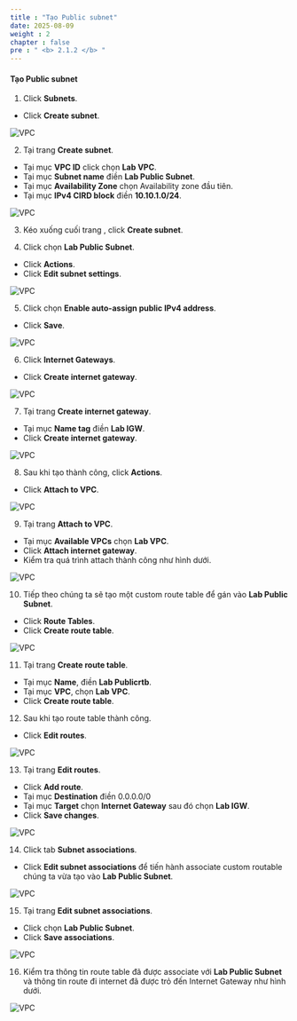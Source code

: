 ```yaml
---
title : "Tạo Public subnet"
date: 2025-08-09
weight : 2
chapter : false
pre : " <b> 2.1.2 </b> "
---
```


#### Tạo Public subnet

1. Click **Subnets**.
  + Click **Create subnet**.

![VPC](/images/2.prerequisite/003-createsubnet.png)

2. Tại trang **Create subnet**.
  + Tại mục **VPC ID** click chọn **Lab VPC**.
  + Tại mục **Subnet name** điền **Lab Public Subnet**.
  + Tại mục **Availability Zone** chọn Availability zone đầu tiên.
  + Tại mục **IPv4 CIRD block** điền **10.10.1.0/24**.

![VPC](/images/2.prerequisite/004-createsubnet.png)

3. Kéo xuống cuối trang , click **Create subnet**.

4. Click chọn **Lab Public Subnet**.
  + Click **Actions**.
  + Click **Edit subnet settings**.

![VPC](/images/2.prerequisite/005-createsubnet.png)

5. Click chọn **Enable auto-assign public IPv4 address**.
  + Click **Save**.

![VPC](/images/2.prerequisite/006-createsubnet.png)

6. Click **Internet Gateways**.
  + Click **Create internet gateway**.
  
![VPC](/images/2.prerequisite/007-createigw.png)

7. Tại trang **Create internet gateway**.
  + Tại mục **Name tag** điền **Lab IGW**.
  + Click **Create internet gateway**.
  
![VPC](/images/2.prerequisite/008-createigw.png)

8. Sau khi tạo thành công, click **Actions**.
  + Click **Attach to VPC**.
 
![VPC](/images/2.prerequisite/009-createigw.png)

9. Tại trang **Attach to VPC**.
  + Tại mục **Available VPCs** chọn **Lab VPC**.
  + Click **Attach internet gateway**.
  + Kiểm tra quá trình attach thành công như hình dưới.

![VPC](/images/2.prerequisite/010-createigw.png)

10. Tiếp theo chúng ta sẽ tạo một custom route table để gán vào **Lab Public Subnet**.
  + Click **Route Tables**.
  + Click **Create route table**.

![VPC](/images/2.prerequisite/011-creatertb.png)

11. Tại trang **Create route table**.
  + Tại mục **Name**, điền **Lab Publicrtb**.
  + Tại mục **VPC**, chọn **Lab VPC**.
  + Click **Create route table**.

12. Sau khi tạo route table thành công.
  + Click **Edit routes**.
  
![VPC](/images/2.prerequisite/012-creatertb.png)

13. Tại trang **Edit routes**.
  + Click **Add route**.
  + Tại mục **Destination** điền 0.0.0.0/0
  + Tại mục **Target** chọn **Internet Gateway** sau đó chọn **Lab IGW**.
  + Click **Save changes**.

![VPC](/images/2.prerequisite/013-creatertb.png)

14. Click tab **Subnet associations**.
  + Click **Edit subnet associations** để tiến hành associate custom routable chúng ta vừa tạo vào **Lab Public Subnet**.


![VPC](/images/2.prerequisite/014-creatertb.png)

15. Tại trang **Edit subnet associations**. 
  + Click chọn **Lab Public Subnet**.
  + Click **Save associations**.

![VPC](/images/2.prerequisite/015-creatertb.png)

16. Kiểm tra thông tin route table đã được associate với **Lab Public Subnet** và thông tin route đi internet đã được trỏ đến Internet Gateway như hình dưới.


![VPC](/images/2.prerequisite/016-creatertb.png)
